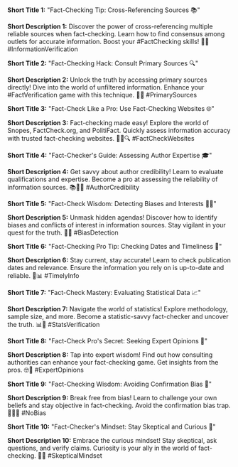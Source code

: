 **Short Title 1:**
"Fact-Checking Tip: Cross-Referencing Sources 📚"

**Short Description 1:**
Discover the power of cross-referencing multiple reliable sources when fact-checking. Learn how to find consensus among outlets for accurate information. Boost your #FactChecking skills! 🧐📰 #InformationVerification

**Short Title 2:**
"Fact-Checking Hack: Consult Primary Sources 🔍"

**Short Description 2:**
Unlock the truth by accessing primary sources directly! Dive into the world of unfiltered information. Enhance your #FactVerification game with this technique. 📄💡 #PrimarySources

**Short Title 3:**
"Fact-Check Like a Pro: Use Fact-Checking Websites 🌐"

**Short Description 3:**
Fact-checking made easy! Explore the world of Snopes, FactCheck.org, and PolitiFact. Quickly assess information accuracy with trusted fact-checking websites. 🕵️‍♀️🔍 #FactCheckWebsites

**Short Title 4:**
"Fact-Checker's Guide: Assessing Author Expertise 🎓"

**Short Description 4:**
Get savvy about author credibility! Learn to evaluate qualifications and expertise. Become a pro at assessing the reliability of information sources. 📚👩‍🔬 #AuthorCredibility

**Short Title 5:**
"Fact-Check Wisdom: Detecting Biases and Interests 🕵️‍♂️"

**Short Description 5:**
Unmask hidden agendas! Discover how to identify biases and conflicts of interest in information sources. Stay vigilant in your quest for the truth. 🧐🔎 #BiasDetection

**Short Title 6:**
"Fact-Checking Pro Tip: Checking Dates and Timeliness 📅"

**Short Description 6:**
Stay current, stay accurate! Learn to check publication dates and relevance. Ensure the information you rely on is up-to-date and reliable. 📆📊 #TimelyInfo

**Short Title 7:**
"Fact-Check Mastery: Evaluating Statistical Data 📈"

**Short Description 7:**
Navigate the world of statistics! Explore methodology, sample size, and more. Become a statistic-savvy fact-checker and uncover the truth. 📊🔢 #StatsVerification

**Short Title 8:**
"Fact-Check Pro's Secret: Seeking Expert Opinions 🧪"

**Short Description 8:**
Tap into expert wisdom! Find out how consulting authorities can enhance your fact-checking game. Get insights from the pros. 🤓🔬 #ExpertOpinions

**Short Title 9:**
"Fact-Checking Wisdom: Avoiding Confirmation Bias 🤔"

**Short Description 9:**
Break free from bias! Learn to challenge your own beliefs and stay objective in fact-checking. Avoid the confirmation bias trap. 🙅‍♂️🔄 #NoBias

**Short Title 10:**
"Fact-Checker's Mindset: Stay Skeptical and Curious 🤨"

**Short Description 10:**
Embrace the curious mindset! Stay skeptical, ask questions, and verify claims. Curiosity is your ally in the world of fact-checking. 🧐💭 #SkepticalMindset
